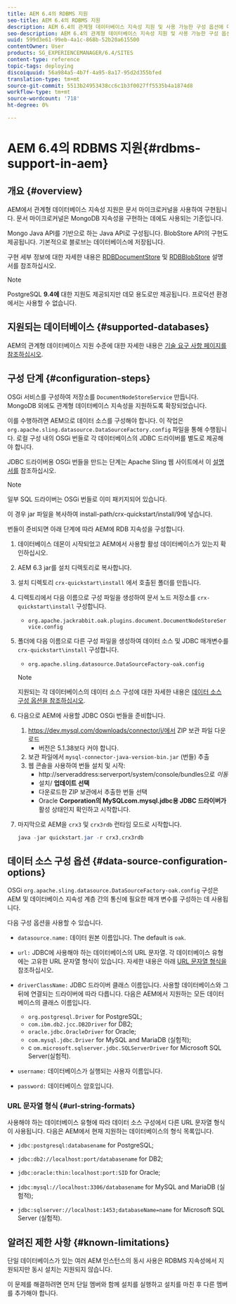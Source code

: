 ```yaml
---
title: AEM 6.4의 RDBMS 지원
seo-title: AEM 6.4의 RDBMS 지원
description: AEM 6.4의 관계형 데이터베이스 지속성 지원 및 사용 가능한 구성 옵션에 대해 알아봅니다.
seo-description: AEM 6.4의 관계형 데이터베이스 지속성 지원 및 사용 가능한 구성 옵션에 대해 알아봅니다.
uuid: 599d3e61-99eb-4a1c-868b-52b20a615500
contentOwner: User
products: SG_EXPERIENCEMANAGER/6.4/SITES
content-type: reference
topic-tags: deploying
discoiquuid: 56a984a5-4b7f-4a95-8a17-95d2d355bfed
translation-type: tm+mt
source-git-commit: 5513b24953438cc6c1b3f0027ff5535b4a1874d8
workflow-type: tm+mt
source-wordcount: '718'
ht-degree: 0%

---
```



# AEM 6.4의 RDBMS 지원{#rdbms-support-in-aem}

## 개요 {#overview}

AEM에서 관계형 데이터베이스 지속성 지원은 문서 마이크로커널을 사용하여 구현됩니다. 문서 마이크로커널은 MongoDB 지속성을 구현하는 데에도 사용되는 기준입니다.

Mongo Java API를 기반으로 하는 Java API로 구성됩니다. BlobStore API의 구현도 제공됩니다. 기본적으로 블로브는 데이터베이스에 저장됩니다.

구현 세부 정보에 대한 자세한 내용은 [RDBDocumentStore](https://jackrabbit.apache.org/oak/docs/apidocs/org/apache/jackrabbit/oak/plugins/document/rdb/RDBDocumentStore.html) 및 [RDBBlobStore](https://jackrabbit.apache.org/oak/docs/apidocs/org/apache/jackrabbit/oak/plugins/document/rdb/RDBBlobStore.html) 설명서를 참조하십시오.

>[!NOTE]
>
>PostgreSQL **9.4에** 대한 지원도 제공되지만 데모 용도로만 제공됩니다. 프로덕션 환경에서는 사용할 수 없습니다.

## 지원되는 데이터베이스 {#supported-databases}

AEM의 관계형 데이터베이스 지원 수준에 대한 자세한 내용은 [기술 요구 사항 페이지를 참조하십시오](/help/sites-deploying/technical-requirements.md).

## 구성 단계 {#configuration-steps}

OSGi 서비스를 구성하여 저장소를 `DocumentNodeStoreService` 만듭니다. MongoDB 외에도 관계형 데이터베이스 지속성을 지원하도록 확장되었습니다.

이를 수행하려면 AEM으로 데이터 소스를 구성해야 합니다. 이 작업은 `org.apache.sling.datasource.DataSourceFactory.config` 파일을 통해 수행됩니다. 로컬 구성 내의 OSGi 번들로 각 데이터베이스의 JDBC 드라이버를 별도로 제공해야 합니다.

JDBC 드라이버용 OSGi 번들을 만드는 단계는 Apache Sling 웹 사이트에서 이 [설명서를](https://wiki.eclipse.org/Create_and_Export_MySQL_JDBC_driver_bundle) 참조하십시오.

>[!NOTE]
>
>일부 SQL 드라이버는 OSGi 번들로 이미 패키지되어 있습니다.
>
>이 경우 jar 파일을 복사하여 install-path/crx-quickstart/install/9에 넣습니다.

번들이 준비되면 아래 단계에 따라 AEM에 RDB 지속성을 구성합니다.

1. 데이터베이스 데몬이 시작되었고 AEM에서 사용할 활성 데이터베이스가 있는지 확인하십시오.
1. AEM 6.3 jar를 설치 디렉토리로 복사합니다.
1. 설치 디렉토리 `crx-quickstart\install` 에서 호출된 폴더를 만듭니다.
1. 디렉토리에서 다음 이름으로 구성 파일을 생성하여 문서 노드 저장소를 `crx-quickstart\install` 구성합니다.

   * `org.apache.jackrabbit.oak.plugins.document.DocumentNodeStoreService.config`

1. 폴더에 다음 이름으로 다른 구성 파일을 생성하여 데이터 소스 및 JDBC 매개변수를 `crx-quickstart\install` 구성합니다.

   * `org.apache.sling.datasource.DataSourceFactory-oak.config`
   >[!NOTE]
   >
   >지원되는 각 데이터베이스의 데이터 소스 구성에 대한 자세한 내용은 [데이터 소스 구성 옵션을 참조하십시오](/help/sites-deploying/rdbms-support-in-aem.md#data-source-configuration-options).

1. 다음으로 AEM에 사용할 JDBC OSGi 번들을 준비합니다.

   1. https://dev.mysql.com/downloads/connector/j/에서 ZIP 보관 파일 다운로드
      * 버전은 5.1.38보다 커야 합니다.
   1. 보관 파일에서 `mysql-connector-java-version-bin.jar` (번들) 추출
   1. 웹 콘솔을 사용하여 번들 설치 및 시작:
      * http://serveraddress:serverport/system/console/bundles으로 *이동*
      * 설치/ **업데이트 선택**
      * 다운로드한 ZIP 보관에서 추출한 번들 선택
      * Oracle **Corporation의 MySQLcom.mysql.jdbc용 JDBC 드라이버가** 활성 상태인지 확인하고 시작합니다.

1. 마지막으로 AEM을 `crx3` 및 `crx3rdb` 런타임 모드로 시작합니다.

   ```java
   java -jar quickstart.jar -r crx3,crx3rdb
   ```

## 데이터 소스 구성 옵션 {#data-source-configuration-options}

OSGi `org.apache.sling.datasource.DataSourceFactory-oak.config` 구성은 AEM 및 데이터베이스 지속성 계층 간의 통신에 필요한 매개 변수를 구성하는 데 사용됩니다.

다음 구성 옵션을 사용할 수 있습니다.

* `datasource.name:` 데이터 원본 이름입니다. The default is `oak`.

* `url:` JDBC에 사용해야 하는 데이터베이스의 URL 문자열. 각 데이터베이스 유형에는 고유한 URL 문자열 형식이 있습니다. 자세한 내용은 아래 [URL 문자열 형식을](/help/sites-deploying/rdbms-support-in-aem.md#url-string-formats) 참조하십시오.

* `driverClassName:` JDBC 드라이버 클래스 이름입니다. 사용할 데이터베이스와 그 뒤에 연결되는 드라이버에 따라 다릅니다. 다음은 AEM에서 지원하는 모든 데이터베이스의 클래스 이름입니다.

   * `org.postgresql.Driver` for PostgreSQL;
   * `com.ibm.db2.jcc.DB2Driver` for DB2;
   * `oracle.jdbc.OracleDriver` for Oracle;
   * `com.mysql.jdbc.Driver` for MySQL and MariaDB (실험적);
   * c `om.microsoft.sqlserver.jdbc.SQLServerDriver` for Microsoft SQL Server(실험적).

* `username:` 데이터베이스가 실행되는 사용자 이름입니다.

* `password:` 데이터베이스 암호입니다.

### URL 문자열 형식 {#url-string-formats}

사용해야 하는 데이터베이스 유형에 따라 데이터 소스 구성에서 다른 URL 문자열 형식이 사용됩니다. 다음은 AEM에서 현재 지원하는 데이터베이스의 형식 목록입니다.

* `jdbc:postgresql:databasename` for PostgreSQL;

* `jdbc:db2://localhost:port/databasename` for DB2;
* `jdbc:oracle:thin:localhost:port:SID` for Oracle;
* `jdbc:mysql://localhost:3306/databasename` for MySQL and MariaDB (실험적);

* `jdbc:sqlserver://localhost:1453;databaseName=name` for Microsoft SQL Server (실험적).

## 알려진 제한 사항 {#known-limitations}

단일 데이터베이스가 있는 여러 AEM 인스턴스의 동시 사용은 RDBMS 지속성에서 지원되지만 동시 설치는 지원되지 않습니다.

이 문제를 해결하려면 먼저 단일 멤버와 함께 설치를 실행하고 설치를 마친 후 다른 멤버를 추가해야 합니다.

